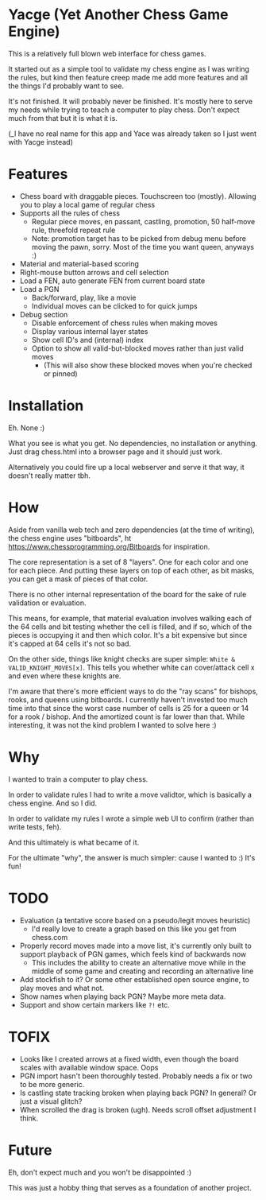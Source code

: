 # Yacge (Yet Another Chess Game Engine)

This is a relatively full blown web interface for chess games.

It started out as a simple tool to validate my chess engine as I was writing the rules, but kind then feature creep made me add more features and all the things I'd probably want to see.

It's not finished. It will probably never be finished. It's mostly here to serve my needs while trying to teach a computer to play chess. Don't expect much from that but it is what it is.

(_I have no real name for this app and Yace was already taken so I just went with Yacge instead)

# Features

- Chess board with draggable pieces. Touchscreen too (mostly). Allowing you to play a local game of regular chess
- Supports all the rules of chess
  - Regular piece moves, en passant, castling, promotion, 50 half-move rule, threefold repeat rule
  - Note: promotion target has to be picked from debug menu before moving the pawn, sorry. Most of the time you want queen, anyways :)
- Material and material-based scoring
- Right-mouse button arrows and cell selection
- Load a FEN, auto generate FEN from current board state
- Load a PGN
  - Back/forward, play, like a movie
  - Individual moves can be clicked to for quick jumps
- Debug section
  - Disable enforcement of chess rules when making moves
  - Display various internal layer states
  - Show cell ID's and (internal) index
  - Option to show all valid-but-blocked moves rather than just valid moves
    - (This will also show these blocked moves when you're checked or pinned)

# Installation

Eh. None :)

What you see is what you get. No dependencies, no installation or anything. Just drag chess.html into a browser page and it should just work.

Alternatively you could fire up a local webserver and serve it that way, it doesn't really matter tbh.

# How

Aside from vanilla web tech and zero dependencies (at the time of writing), the chess engine uses "bitboards", ht https://www.chessprogramming.org/Bitboards for inspiration.

The core representation is a set of 8 "layers". One for each color and one for each piece. And putting these layers on top of each other, as bit masks, you can get a mask of pieces of that color.

There is no other internal representation of the board for the sake of rule validation or evaluation.

This means, for example, that material evaluation involves walking each of the 64 cells and bit testing whether the cell is filled, and if so, which of the pieces is occupying it and then which color. It's a bit expensive but since it's capped at 64 cells it's not so bad.

On the other side, things like knight checks are super simple: `White & VALID_KNIGHT_MOVES[x]`. This tells you whether white can cover/attack cell x and even where these knights are.

I'm aware that there's more efficient ways to do the "ray scans" for bishops, rooks, and queens using bitboards. I currently haven't invested too much time into that since the worst case number of cells is 25 for a queen or 14 for a rook / bishop. And the amortized count is far lower than that. While interesting, it was not the kind problem I wanted to solve here :)

# Why

I wanted to train a computer to play chess.

In order to validate rules I had to write a move validtor, which is basically a chess engine. And so I did.

In order to validate my rules I wrote a simple web UI to confirm (rather than write tests, feh).

And this ultimately is what became of it.

For the ultimate "why", the answer is much simpler: cause I wanted to :) It's fun!

# TODO

- Evaluation (a tentative score based on a pseudo/legit moves heuristic)
  - I'd really love to create a graph based on this like you get from chess.com
- Properly record moves made into a move list, it's currently only built to support playback of PGN games, which feels kind of backwards now
  - This includes the ability to create an alternative move while in the middle of some game and creating and recording an alternative line
- Add stockfish to it? Or some other established open source engine, to play moves and what not.
- Show names when playing back PGN? Maybe more meta data.
- Support and show certain markers like `?!` etc.

# TOFIX

- Looks like I created arrows at a fixed width, even though the board scales with available window space. Oops
- PGN import hasn't been thoroughly tested. Probably needs a fix or two to be more generic.
- Is castling state tracking broken when playing back PGN? In general? Or just a visual glitch?
- When scrolled the drag is broken (ugh). Needs scroll offset adjustment I think.

# Future

Eh, don't expect much and you won't be disappointed :)

This was just a hobby thing that serves as a foundation of another project.


